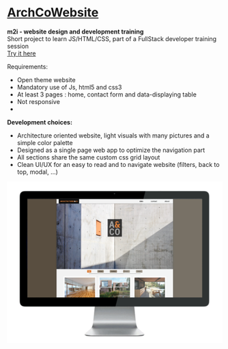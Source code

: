 # [ArchCoWebsite](https://nicotro.github.io/ArchCoWebsite/)
**m2i - website design and development training**  
Short project to learn JS/HTML/CSS, part of a FullStack developer training session  
[Try it here](https://nicotro.github.io/ArchCoWebsite/)

Requirements:
- Open theme website
- Mandatory use of Js, html5 and css3
- At least 3 pages : home, contact form and data-displaying table
- Not responsive  
- 
**Development choices:**
- Architecture oriented website, light visuals with many pictures and a simple color palette 
- Designed as a single page web app to optimize the navigation part  
- All sections share the same custom css grid layout 
- Clean UI/UX for an easy to read and to navigate website (filters, back to top, modal, ...)  

![Home page preview](/ArchCoWebsite_cover.png)
